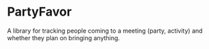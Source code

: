 # PartyFavor

A library for tracking people coming to a meeting (party, activity) and whether
they plan on bringing anything.
